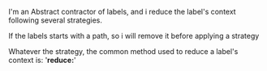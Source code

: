 I'm an Abstract contractor of labels, and i reduce the label's context following several strategies.

If the labels starts with a path, so i will remove it before applying a strategy

Whatever the strategy, the common method used to reduce a label's context is: '**reduce:**'